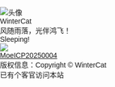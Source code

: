 <!DOCTYPE html>
<html lang="zh-CN">

<head>
  <meta charset="UTF-8">
  <meta name="viewport" content="width=device-width, initial-scale=1.0">
  <title>个人主页</title>
  <link rel="stylesheet" href="https://cdnjs.cloudflare.com/ajax/libs/font-awesome/6.4.0/css/all.min.css">
  <style>
    /* 整体页面样式 */
    body {
      font-family: Arial, sans-serif;
      background-image: url('背景图片路径'); /* 请替换为实际背景图片路径 */
      background-attachment: fixed;
      background-size: cover;
      margin: 0;
      padding: 0;
    }

    /* 主要容器样式 */
   .container {
      width: 80%;
      margin: 0 auto;
      padding: 20px;
      background-color: rgba(255, 255, 255, 0.8);
      border-radius: 10px;
    }

    /* 头像样式 */
   .avatar {
      text-align: center;
      margin-bottom: 20px;
    }

   .avatar img {
      width: 150px;
      height: 150px;
      border-radius: 50%;
    }

    /* 昵称样式 */
   .nickname {
      text-align: center;
      margin-bottom: 20px;
    }

    /* 简介样式 */
   .description {
      margin-bottom: 20px;
    }

    /* 社交图标样式 */
   .social-icons {
      display: flex;
      justify-content: center;
      flex-wrap: wrap;
      margin-bottom: 20px;
    }

   .social-icons a {
      display: inline-block;
      width: 40px;
      height: 40px;
      line-height: 40px;
      border-radius: 50%;
      background-color: #333;
      color: white;
      margin: 5px;
      text-decoration: none;
    }

   .social-icons a:hover {
      background-color: #555;
    }

    /* 年龄和状态样式 */
   .age-status {
      display: flex;
      justify-content: center;
      align-items: center;
      margin-bottom: 20px;
    }

   .age,
   .status {
      margin: 0 10px;
    }

    /* 好友头像列表样式 */
   .friend-list {
      display: flex;
      justify-content: center;
      flex-wrap: wrap;
      margin-bottom: 20px;
    }

   .friend-list a {
      margin: 5px;
    }

   .friend-list a img {
      width: 80px;
      height: 80px;
      border-radius: 50%;
    }

    /* GitHub贡献图样式 */
   .github-contribution {
      margin-bottom: 20px;
    }

    /* 页脚信息样式 */
   .footer-info {
      text-align: center;
    }
  </style>
</head>

<body>
  <div class="container">
    <!-- 头像部分 -->
    <div class="avatar">
      <img src="https://file.catp.cc/avatar.png" alt="头像"> <!-- 请替换为实际头像路径 -->
    </div>
    <!-- 昵称部分 -->
    <div class="nickname">
      <span id="nickname-text">WinterCat</span>
    </div>
    <!-- 简介部分 -->
    <div class="description">
      <span id="description-text">风随雨落，光伴鸿飞！</span>
    </div>
    <!-- 社交图标部分 -->
    <div class="social-icons">
      <a href="mailto:i@catp.cc" title="Email"><i class="fa-solid fa-envelope"></i></a>
      <a href="https://github.com/awaidea" title="GitHub"><i class="fa-brands fa-github"></i></a>
      <!-- <a href="QQ链接" title="QQ"><i class="fa-brands fa-qq"></i></a> -->
      <a href="https://blog.catp.cc" title="Blog"><i class="fa-solid fa-blog"></i></a>
      <!-- <a href="网易云音乐链接" title="网易云音乐"><i class="fa fa-music"></i></a> -->
    </div>
    <!-- 年龄和状态部分 -->
    <div class="age-status">
      <div class="age">
        <i class="fa fa-pencil" aria-hidden="true"></i>
        <span id="age-text"></span>
      </div>
      <div class="status">
        <i class="fa-solid fa-heartbeat"></i>
        <span id="status-text">Sleeping!</span>
      </div>
    </div>
    <!-- 好友头像部分 -->
    <div class="friend-list">
      <!-- <a href="好友1链接"><img src="好友1头像路径" alt="好友1头像"></a> -->
      <!-- <a href="好友2链接"><img src="好友2头像路径" alt="好友2头像"></a> -->
      <!-- 可继续添加好友头像 -->
    </div>
    <!-- GitHub贡献图部分 -->
    <div class="github-contribution">
      <img src="https://ghchart.rshah.org/668B8B/awaidea" />
    </div>
    <!-- 页脚信息部分 -->
    <div class="footer-info">
      <span id="record-info"><a href="https://icp.gov.moe/?keyword=20240004">MoeICP20250004</a></span><br>
      <span id="copyright-info">版权信息：Copyright © WinterCat</span><br>
       <script async src="//busuanzi.ibruce.info/busuanzi/2.3/busuanzi.pure.mini.js"></script><span id="busuanzi_container_site_pv">已有<span id="busuanzi_value_site_pv"></span>个客官访问本站</span>
    </div>
  </div>
  <script>
    // 模拟打字机效果
    function typeWriter(element, text, i = 0) {
      if (i < text.length) {
        element.innerHTML += text.charAt(i);
        i++;
        setTimeout(() => typeWriter(element, text, i), 100);
      }
    }

    window.onload = function () {
      // 简介打字机效果
      const descriptionText = document.getElementById('description-text');
      const description = "这里填写你的个人简介内容"; // 请替换为实际简介
      typeWriter(descriptionText, description);

      // 计算年龄
      const birthDate = 2011-08-19('你的出生日期'); // 格式如 '1990-01-01'，请替换
      const now = new Date();
      const age = now.getFullYear() - birthDate.getFullYear();
      const ageText = document.getElementById('age-text');
      ageText.textContent = `年龄：${age} 岁`;
    };
  </script>
</body>

</html>
